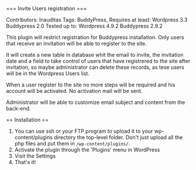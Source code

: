 === Invite Users registration ===

Contributors: Inauditas
Tags: BuddyPress, 
Requires at least: Wordpress 3.3 Buddypress 2.0
Tested up to: Wordpress 4.9.2 Buddypress 2.9.2



This plugin will restrict registration for Buddypress installation.
Only users that receive an invitation will be able to register to the site.

It will create a new table in database whit the email to invite, the invitation date and a field to take control
of users that have registrered to the site after invitation, so maybe administrator can delete these records, as tese users will be in the Wordpress Users list.


When a user register to the site no more steps will be required and his account will be activated. No activation mail will be sent.

Administrator will be able to customize email subject and content from the back-end.


== Installation ==


1. You can use ssh or  your FTP program to upload it to your wp-content/plugins directory
the top-level folder. Don't just upload all the php files and put them in `/wp-content/plugins/`.
1. Activate the plugin through the 'Plugins' menu in WordPress
1. Visit the Settings 
1. That's it!


